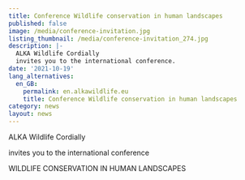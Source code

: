 ```yaml
---
title: Conference Wildlife conservation in human landscapes
published: false
image: /media/conference-invitation.jpg
listing_thumbnail: /media/conference-invitation_274.jpg
description: |-
  ALKA Wildlife Cordially
  invites you to the international conference.
date: '2021-10-19'
lang_alternatives:
  en_GB:
    permalink: en.alkawildlife.eu
    title: Conference Wildlife conservation in human landscapes
category: news
layout: news
---
```

ALKA Wildlife Cordially

invites you to the international conference

WILDLIFE CONSERVATION IN HUMAN LANDSCAPES
